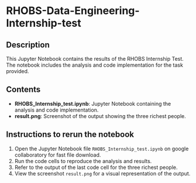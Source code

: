 # RHOBS-Data-Engineering-Internship-test

## Description

This Jupyter Notebook contains the results of the RHOBS Internship Test. The notebook includes the analysis and code implementation for the task provided.

## Contents

- **RHOBS_Internship_test.ipynb**: Jupyter Notebook containing the analysis and code implementation.
- **result.png**: Screenshot of the output showing the three richest people.

## Instructions to rerun the notebook

1. Open the Jupyter Notebook file `RHOBS_Internship_test.ipynb` on google collaboratory for fast file download.
2. Run the code cells to reproduce the analysis and results.
3. Refer to the output of the last code cell for the three richest people.
4. View the screenshot `result.png` for a visual representation of the output.
